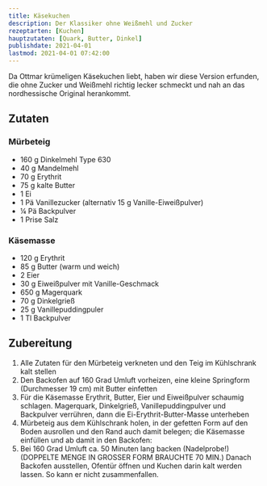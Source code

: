 ```yaml
---
title: Käsekuchen
description: Der Klassiker ohne Weißmehl und Zucker
rezeptarten: [Kuchen]
hauptzutaten: [Quark, Butter, Dinkel]
publishdate: 2021-04-01
lastmod: 2021-04-01 07:42:00
---
```


Da Ottmar krümeligen Käsekuchen liebt, haben wir diese Version erfunden, die ohne Zucker und Weißmehl richtig lecker schmeckt und nah an das nordhessische Original herankommt.

## Zutaten

### Mürbeteig

- 160 g Dinkelmehl Type 630
- 40 g Mandelmehl
- 70 g Erythrit
- 75 g kalte Butter
- 1 Ei
- 1 Pä Vanillezucker (alternativ 15 g Vanille-Eiweißpulver)
- ¼ Pä Backpulver
- 1 Prise Salz


### Käsemasse

- 120 g Erythrit
- 85 g Butter (warm und weich)
- 2 Eier
- 30 g Eiweißpulver mit Vanille-Geschmack
- 650 g Magerquark
- 70 g Dinkelgrieß
- 25 g Vanillepuddingpuler
- 1 Tl Backpulver

## Zubereitung

1. Alle Zutaten für den Mürbeteig verkneten und den Teig im Kühlschrank kalt stellen
2. Den Backofen auf 160 Grad Umluft vorheizen, eine kleine Springform (Durchmesser 19 cm) mit Butter einfetten
3. Für die Käsemasse Erythrit, Butter, Eier und Eiweißpulver schaumig schlagen. Magerquark, Dinkelgrieß, Vanillepuddingpulver und Backpulver verrühren, dann die Ei-Erythrit-Butter-Masse unterheben
4. Mürbeteig aus dem Kühlschrank holen, in der gefetten Form auf den Boden ausrollen und den Rand auch damit belegen; die Käsemasse einfüllen und ab damit in den Backofen:
5. Bei 160 Grad Umluft ca. 50 Minuten lang backen (Nadelprobe!) (DOPPELTE MENGE IN GROSSER FORM BRAUCHTE 70 MIN.) Danach Backofen ausstellen, Ofentür öffnen und Kuchen darin kalt werden lassen. So kann er nicht zusammenfallen.